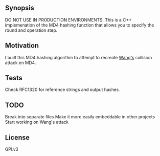 ## Synopsis

DO NOT USE IN PRODUCTION ENVIRONMENTS.  This is a C++ implemenation of the MD4 hashing function that 
allows you to specify the round and operation step.  

## Motivation

I built this MD4 hashing algorithm to attempt to recreate [Wang's](https://link.springer.com/chapter/10.1007%2F11426639_1) collision attack on MD4.

## Tests

Check RFC1320 for reference strings and output hashes. 

## TODO

Break into separate files
Make it more easily embeddable in other projects
Start working on Wang's attack

## License

GPLv3
